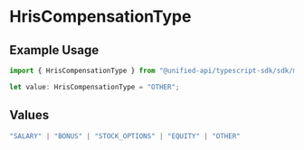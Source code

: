 # HrisCompensationType

## Example Usage

```typescript
import { HrisCompensationType } from "@unified-api/typescript-sdk/sdk/models/shared";

let value: HrisCompensationType = "OTHER";
```

## Values

```typescript
"SALARY" | "BONUS" | "STOCK_OPTIONS" | "EQUITY" | "OTHER"
```